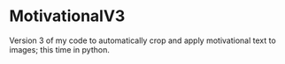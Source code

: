 # MotivationalV3
Version 3 of my code to automatically crop and apply motivational text to images; this time in python.
